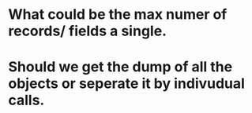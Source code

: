 What could be the max numer of  records/ fields a single. 
===============
Should we get the dump of all the objects or seperate it by indivudual calls. 
===============







